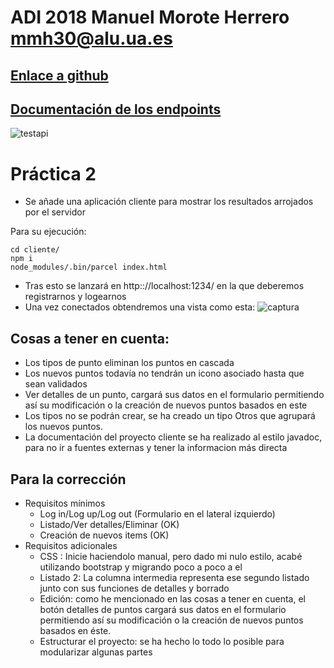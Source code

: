 # ADI 2018 Manuel Morote Herrero mmh30@alu.ua.es
## [Enlace a github](https://github.com/kitrut/ADI)
## [Documentación de los endpoints](https://documenter.getpostman.com/view/5736518/RzZ4r2un)
![testapi](https://user-images.githubusercontent.com/36452194/47957803-4c7eee00-dfbd-11e8-85dc-beb82944ef6e.PNG)

# Práctica 2
* Se añade una aplicación cliente para mostrar los resultados arrojados por el servidor

Para su ejecución:
```
cd cliente/
npm i
node_modules/.bin/parcel index.html
```
* Tras esto se lanzará en http:://localhost:1234/ en la que deberemos registrarnos y logearnos
* Una vez conectados obtendremos una vista como esta:
![captura](https://user-images.githubusercontent.com/36452194/48981795-61413400-f0da-11e8-8071-205177186688.PNG)

## Cosas a tener en cuenta:
* Los tipos de punto eliminan los puntos en cascada
* Los nuevos puntos todavía no tendrán un icono asociado hasta que sean validados
* Ver detalles de un punto, cargará sus datos en el formulario permitiendo así su modificación o la creación de nuevos puntos basados en este
* Los tipos no se podrán crear, se ha creado un tipo Otros que agrupará los nuevos puntos.
* La documentación del proyecto cliente se ha realizado al estilo javadoc, para no ir a fuentes externas y tener la informacion más directa

## Para la corrección
* Requisitos mínimos
  * Log in/Log up/Log out (Formulario en el lateral izquierdo)
  * Listado/Ver detalles/Eliminar (OK)
  * Creación de nuevos items (OK)
* Requisitos adicionales
  * CSS : Inicie haciendolo manual, pero dado mi nulo estilo, acabé utilizando bootstrap y migrando poco a poco a el
  * Listado 2: La columna intermedia representa ese segundo listado junto con sus funciones de detalles y borrado
  * Edición: como he mencionado en las cosas a tener en cuenta, el botón detalles de puntos cargará sus datos en el formulario permitiendo así su modificación o la creación de nuevos puntos basados en éste.
  * Estructurar el proyecto: se ha hecho lo todo lo posible para modularizar algunas partes

